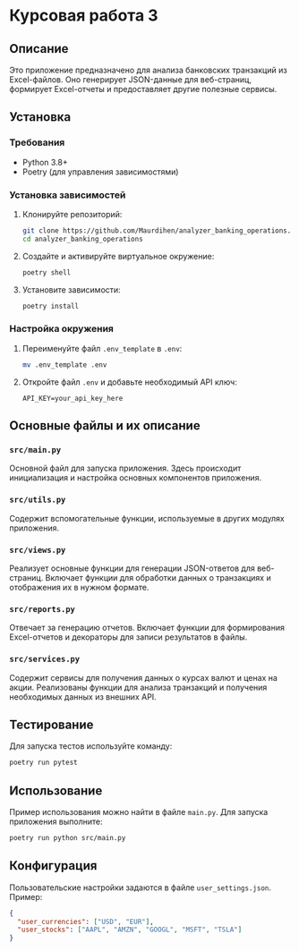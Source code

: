 # Курсовая работа 3

## Описание

Это приложение предназначено для анализа банковских транзакций из Excel-файлов. Оно генерирует JSON-данные для веб-страниц, формирует Excel-отчеты и предоставляет другие полезные сервисы.

## Установка

### Требования

- Python 3.8+
- Poetry (для управления зависимостями)

### Установка зависимостей

1. Клонируйте репозиторий:
    ```sh
    git clone https://github.com/Maurdihen/analyzer_banking_operations.git
    cd analyzer_banking_operations
    ```

2. Создайте и активируйте виртуальное окружение:
    ```sh
    poetry shell
    ```

3. Установите зависимости:
    ```sh
    poetry install
    ```

### Настройка окружения

1. Переименуйте файл `.env_template` в `.env`:
    ```sh
    mv .env_template .env
    ```

2. Откройте файл `.env` и добавьте необходимый API ключ:
    ```env
    API_KEY=your_api_key_here
    ```


## Основные файлы и их описание

### `src/main.py`

Основной файл для запуска приложения. Здесь происходит инициализация и настройка основных компонентов приложения.

### `src/utils.py`

Содержит вспомогательные функции, используемые в других модулях приложения.

### `src/views.py`

Реализует основные функции для генерации JSON-ответов для веб-страниц. Включает функции для обработки данных о транзакциях и отображения их в нужном формате.

### `src/reports.py`

Отвечает за генерацию отчетов. Включает функции для формирования Excel-отчетов и декораторы для записи результатов в файлы.

### `src/services.py`

Содержит сервисы для получения данных о курсах валют и ценах на акции. Реализованы функции для анализа транзакций и получения необходимых данных из внешних API.

## Тестирование

Для запуска тестов используйте команду:

```sh
poetry run pytest
```
## Использование

Пример использования можно найти в файле `main.py`. Для запуска приложения выполните:

```sh
poetry run python src/main.py
```
## Конфигурация

Пользовательские настройки задаются в файле `user_settings.json`. Пример:

```json
{
  "user_currencies": ["USD", "EUR"],
  "user_stocks": ["AAPL", "AMZN", "GOOGL", "MSFT", "TSLA"]
}
```